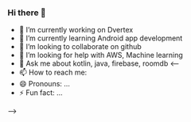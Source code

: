 ### Hi there 👋


- 🔭 I’m currently working on Dvertex
- 🌱 I’m currently learning Android app development
- 👯 I’m looking to collaborate on github
- 🤔 I’m looking for help with AWS, Machine learning
- 💬 Ask me about kotlin, java, firebase, roomdb
<--
- 📫 How to reach me: 
- 😄 Pronouns: ...
- ⚡ Fun fact: ...

-->
